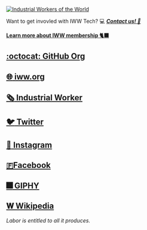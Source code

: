 [![Industrial Workers of the World](https://media.giphy.com/media/mC23iiUyLMzqLbCEQU/giphy.gif)](https://iww.org)

Want to get invovled with IWW Tech? :computer: [***Contact us! :e-mail:***](mailto:tech@iww.org)

[**Learn more about IWW membership 🐈‍⬛**](https://iww.org/membership)

## [:octocat: GitHub Org](https://github.com/iww)
## [:globe_with_meridians: iww.org](https://iww.org)
## [:newspaper_roll: Industrial Worker](https://industrialworker.org)
## [:bird: Twitter](https://twitter.com/iww)
## [:camera_flash: Instagram](https://instagram.com/industrialworkersoftheworld)
## [🇫Facebook](https://facebook.com/iww.org)
## [:fireworks: GIPHY](https://giphy.com/iww)
## [𝐖 Wikipedia](https://en.wikipedia.org/wiki/Industrial_Workers_of_the_World)

*Labor is entitled to all it produces.*
